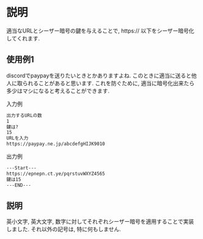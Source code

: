 # 説明
適当なURLとシーザー暗号の鍵を与えることで, https:// 以下をシーザー暗号化してくれます. 

## 使用例1
discordでpaypayを送りたいときとかありますよね. このときに適当に送ると他人に取られることがあると思います. これを防ぐために, 適当に暗号化出来たら多少はマシになると考えることができます. 

入力例
```txt
出力するURLの数
1
鍵は?
15
URLを入力
https://paypay.ne.jp/abcdefgHIJK9010
```
出力例
```txt
---Start---
https://epnepn.ct.ye/pqrstuvWXYZ4565
鍵は15
---END---
```

## 説明
英小文字, 英大文字, 数字に対してそれぞれシーザー暗号を適用することで実装しました. それ以外の記号は, 特に何もしません. 
